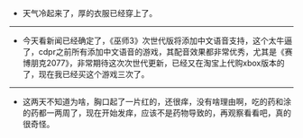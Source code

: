 - 天气冷起来了，厚的衣服已经穿上了。
- ---
- 今天看新闻已经确定了，《巫师3》次世代版将添加中文语音支持，这个太牛逼了，cdpr之前所有添加中文语音的游戏，其配音效果都非常优秀，尤其是《赛博朋克2077》，非常期待这次次世代更新，已经又在淘宝上代购xbox版本的了，现在我已经买这个游戏三次了。
- ---
- 这两天不知道为啥，胸口起了一片红的，还很痒，没有啥理由啊，吃的药和涂的药都一两周了，现在开始发痒，应该不是药物导致的，再观察看看吧，真的很奇怪。